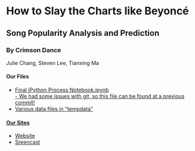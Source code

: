 # How to Slay the Charts like Beyoncé
## Song Popularity Analysis and Prediction

### By Crimson Dance
Julie Chang, Steven Lee, Tianxing Ma

#### Our Files
<ul>
<li><a href = https://github.com/matlisa/crimsondance/blob/d0c2a4d253732d678b98fbd3ff90c6d053ed2176/Final%20iPython%20Process%20Notebook.ipynb /a>Final iPython Process Notebook.ipynb</li>
- We had some issues with git, so this file can be found at a previous commit!
<li>Various data files in "tempdata"</li>
</ul>

#### Our Sites
<ul>
<li><a href= http://juliechang6.wix.com/crimsondance/a>Website</li>
<li><a href= https://www.youtube.com/watch?v=USyOeZIpHVo&feature=youtu.be/a>Sreencast</li>
</ul>

